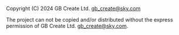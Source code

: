 Copyright (C) 2024 GB Create Ltd. gb_create@sky.com

The  project can not be copied and/or distributed without the express
permission of GB Create Ltd. gb_create@sky.com.